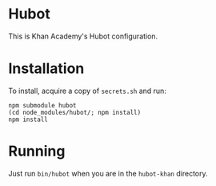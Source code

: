 Hubot
=====

This is Khan Academy's Hubot configuration.

Installation
============

To install, acquire a copy of `secrets.sh` and run:

    npm submodule hubot
    (cd node_modules/hubot/; npm install)
    npm install

Running
=======

Just run `bin/hubot` when you are in the `hubot-khan` directory.
